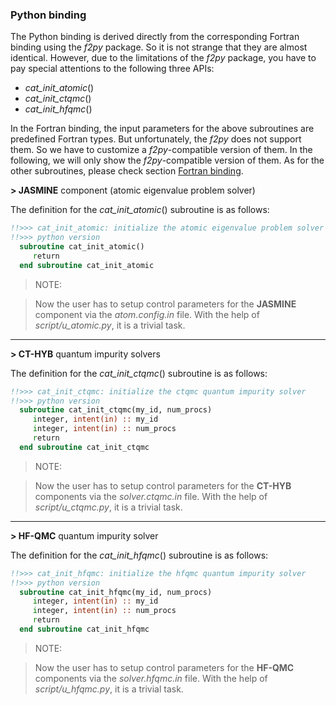 ### Python binding

The Python binding is derived directly from the corresponding Fortran binding using the *f2py* package. So it is not strange that they are almost identical. However, due to the limitations of the *f2py* package, you have to pay special attentions to the following three APIs:

* *cat_init_atomic*()
* *cat_init_ctqmc*()
* *cat_init_hfqmc*()

In the Fortran binding, the input parameters for the above subroutines are predefined Fortran types. But unfortunately, the *f2py* does not support them. So we have to customize a *f2py*-compatible version of them. In the following, we will only show the *f2py*-compatible version of them. As for the other subroutines, please check section [Fortran binding](for_bind.md).

**> JASMINE** component (atomic eigenvalue problem solver)

The definition for the *cat_init_atomic*() subroutine is as follows:

```fortran
!!>>> cat_init_atomic: initialize the atomic eigenvalue problem solver
!!>>> python version
  subroutine cat_init_atomic()
     return
  end subroutine cat_init_atomic
```

> NOTE:

> Now the user has to setup control parameters for the **JASMINE** component via the *atom.config.in* file. With the help of *script/u_atomic.py*, it is a trivial task.

---

**> CT-HYB** quantum impurity solvers

The definition for the *cat_init_ctqmc*() subroutine is as follows:

```fortran
!!>>> cat_init_ctqmc: initialize the ctqmc quantum impurity solver
!!>>> python version
  subroutine cat_init_ctqmc(my_id, num_procs)
     integer, intent(in) :: my_id
     integer, intent(in) :: num_procs
     return
  end subroutine cat_init_ctqmc
```

> NOTE:

> Now the user has to setup control parameters for the **CT-HYB** components via the *solver.ctqmc.in* file. With the help of *script/u_ctqmc.py*, it is a trivial task.

---

**> HF-QMC** quantum impurity solver

The definition for the *cat_init_hfqmc*() subroutine is as follows:

```fortran
!!>>> cat_init_hfqmc: initialize the hfqmc quantum impurity solver
!!>>> python version
  subroutine cat_init_hfqmc(my_id, num_procs)
     integer, intent(in) :: my_id
     integer, intent(in) :: num_procs
     return
  end subroutine cat_init_hfqmc
```

> NOTE:

> Now the user has to setup control parameters for the **HF-QMC** components via the *solver.hfqmc.in* file. With the help of *script/u_hfqmc.py*, it is a trivial task.